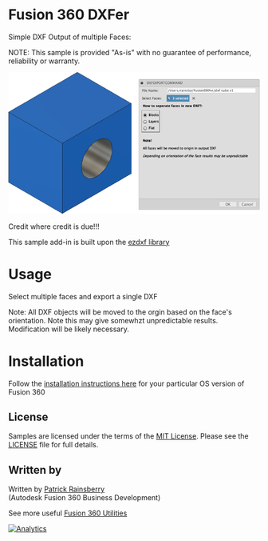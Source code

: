 # Fusion 360 DXFer
Simple DXF Output of multiple Faces:

NOTE: This sample is provided "As-is" with no guarantee of performance, reliability or warranty.

![DXFer Cover](./resources/readMeCover.png)

Credit where credit is due!!!

This sample add-in is built upon the [ezdxf library](https://github.com/mozman/ezdxf/blob/master/docs/source/introduction.rst)

# Usage
Select multiple faces and export a single DXF

Note: All DXF objects will be moved to the orgin based on the face's orientation.
Note this may give somewhzt unpredictable results.
Modification will be likely necessary.

# Installation
Follow the [installation instructions here](https://tapnair.github.io/installation.html) for your particular OS version of Fusion 360

## License
Samples are licensed under the terms of the [MIT License](http://opensource.org/licenses/MIT). Please see the [LICENSE](LICENSE) file for full details.

## Written by

Written by [Patrick Rainsberry](https://twitter.com/prrainsberry) <br /> (Autodesk Fusion 360 Business Development)

See more useful [Fusion 360 Utilities](https://tapnair.github.io/index.html)

[![Analytics](https://ga-beacon.appspot.com/UA-41076924-3/DXFer)](https://github.com/igrigorik/ga-beacon)

